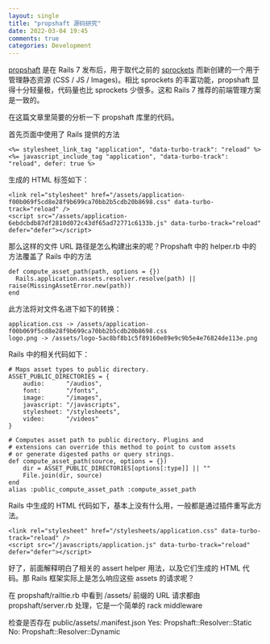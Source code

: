 ```yaml
---
layout: single
title: "propshaft 源码研究"
date: 2022-03-04 19:45
comments: true
categories: Development
---
```


[propshaft](https://github.com/rails/propshaft) 是在 Rails 7 发布后，用于取代之前的 [sprockets](https://github.com/rails/sprockets) 而新创建的一个用于管理静态资源 (CSS / JS / Images)。相比 sprockets 的丰富功能，propshaft 显得十分轻量极，代码量也比 sprockets 少很多。这和 Rails 7 推荐的前端管理方案是一致的。

在这篇文章里简要的分析一下 propshaft 库里的代码。

首先页面中使用了 Rails 提供的方法

```
<%= stylesheet_link_tag "application", "data-turbo-track": "reload" %>
<%= javascript_include_tag "application", "data-turbo-track": "reload", defer: true %>
```

生成的 HTML 标签如下：

```
<link rel="stylesheet" href="/assets/application-f00b069f5cd8e28f9b699ca70bb2b5cdb20b8698.css" data-turbo-track="reload" />
<script src="/assets/application-6ebdcbdb87df2810d072c43df65ad72771c6133b.js" data-turbo-track="reload" defer="defer"></script>
```


那么这样的文件 URL 路径是怎么构建出来的呢？Propshaft 中的 helper.rb 中的方法覆盖了 Rails 中的方法

```
def compute_asset_path(path, options = {})
  Rails.application.assets.resolver.resolve(path) || raise(MissingAssetError.new(path))
end
```

此方法将对文件名进下如下的转换：

```
application.css -> /assets/application-f00b069f5cd8e28f9b699ca70bb2b5cdb20b8698.css
logo.png -> /assets/logo-5ac8bf8b1c5f89160e89e9c9b5e4e76824de113e.png
```

Rails 中的相关代码如下：

```
# Maps asset types to public directory.
ASSET_PUBLIC_DIRECTORIES = {
	audio:      "/audios",
	font:       "/fonts",
	image:      "/images",
	javascript: "/javascripts",
	stylesheet: "/stylesheets",
	video:      "/videos"
}

# Computes asset path to public directory. Plugins and
# extensions can override this method to point to custom assets
# or generate digested paths or query strings.
def compute_asset_path(source, options = {})
	dir = ASSET_PUBLIC_DIRECTORIES[options[:type]] || ""
	File.join(dir, source)
end
alias :public_compute_asset_path :compute_asset_path
```

Rails 中生成的 HTML 代码如下，基本上没有什么用，一般都是通过插件重写此方法。

```
<link rel="stylesheet" href="/stylesheets/application.css" data-turbo-track="reload" />
<script src="/javascripts/application.js" data-turbo-track="reload" defer="defer"></script>
```

好了，前面解释明白了相关的 assert helper 用法，以及它们生成的 HTML 代码。那 Rails 框架实际上是怎么响应这些 assets 的请求呢？

在 propshaft/railtie.rb 中看到 /assets/ 前缀的 URL 请求都由 propshaft/server.rb 处理，它是一个简单的 rack middleware

检查是否存在 public/assets/.manifest.json
Yes: Propshaft::Resolver::Static
No: Propshaft::Resolver::Dynamic